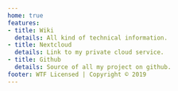 ```yaml
---
home: true
features:
- title: Wiki
  details: All kind of technical information.
- title: Nextcloud
  details: Link to my private cloud service.
- title: Github
  details: Source of all my project on github.
footer: WTF Licensed | Copyright © 2019
---
```


